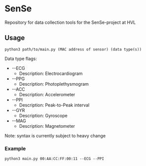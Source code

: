 # SenSe
Repository for data collection tools for the SenSe-project at HVL

## Usage
    python3 path/to/main.py (MAC address of sensor) (data type(s))
    
Data type flags:
* --ECG
    - Description: Electrocardiogram
* --PPG 
    - Description: Photoplethysmogram
* --ACC
    - Description: Accelerometer
* --PPI
    - Description: Peak-to-Peak interval 
* --GYR
    - Description: Gyroscope
* --MAG
    - Description: Magnetometer

Note: syntax is currently subject to heavy change 
    
### Example
    python3 main.py 00:AA:CC:FF:00:11 --ECG --PPI


